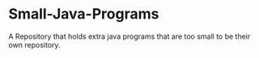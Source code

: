 # Small-Java-Programs
A Repository that holds extra java programs that are too small to be their own repository.
